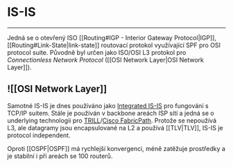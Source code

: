 # IS-IS
---
Jedná se o otevřený ISO [[Routing#IGP - Interior Gateway Protocol|IGP]], [[Routing#Link-State|link-state]] routovací protokol využívající SPF pro OSI protocol suite.
Původně byl určen jako ISO/OSI L3 protokol pro *Connectionless Network Protocol* ([[OSI Network Layer|OSI Network Layer]]).

## ![[OSI Network Layer]]

Samotné IS-IS je dnes používáno jako [Integrated IS-IS](https://www.ietf.org/rfc/rfc1195.txt) pro fungování s TCP/IP suitem.
Stále je používán v backbone areách ISP sítí a jedná se o underlying technologii pro [TRILL](https://en.wikipedia.org/wiki/TRILL_(computing))/[Cisco FabricPath](https://ourtechplanet.com/what-is-cisco-fabricpath/).
Protože se nepoužívá L3, ale datagramy jsou encapsulované na L2 a používá [[TLV|TLV]], IS-IS je protocol independent.

Oproti [[OSPF|OSPF]] má rychlejší konvergenci, méně zatěžuje prostředky a je stabilní i při areách se 100 routerů.



